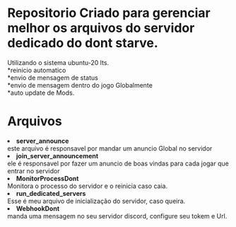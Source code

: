 <div>
  <h1>Repositorio Criado para gerenciar melhor os arquivos do servidor dedicado do dont starve.</h1>
  </div>
 <div>
Utilizando o sistema ubuntu-20 lts.
  <br>
*reinicio automatico
  <br>
*envio de mensagem de status
  <br>
*envio de mensagem dentro do jogo Globalmente
  <br>
*auto update de Mods.
</div>
<div>
  <h1>Arquivos</h1>
  <ul type="circle"></ul>
  <li><b>server_announce</b> <br>
  este arquivo é responsavel por mandar um anuncio Global no servidor
  <br>
  <li><b>join_server_announcement </b><br>
  ele é responsavel por fazer um anuncio de boas vindas para cada jogar que entrar no servidor
  <br>
  <li><b>MonitorProcessDont</b><br>
  Monitora o processo do servidor e o reinicia caso caia.
  <br>
  <li><b>run_dedicated_servers </b><br>
  Esse é meu arquivo de inicialização do servidor, caso queira.
  <br>
  <li> <b>WebhookDont</b><br>
  manda uma mensagem no seu servidor discord, configure seu tokem e Url.
</div>